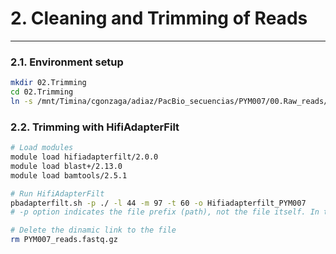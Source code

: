 # 2. Cleaning and Trimming of Reads
***

### 2.1. Environment setup
```bash
mkdir 02.Trimming
cd 02.Trimming
ln -s /mnt/Timina/cgonzaga/adiaz/PacBio_secuencias/PYM007/00.Raw_reads/PYM007_reads.fastq.gz .
```
### 2.2. Trimming with HifiAdapterFilt 
```bash
# Load modules
module load hifiadapterfilt/2.0.0
module load blast+/2.13.0
module load bamtools/2.5.1

# Run HifiAdapterFilt
pbadapterfilt.sh -p ./ -l 44 -m 97 -t 60 -o Hifiadapterfilt_PYM007
# -p option indicates the file prefix (path), not the file itself. In this case, ./ points the actual file directory

# Delete the dinamic link to the file
rm PYM007_reads.fastq.gz
```

